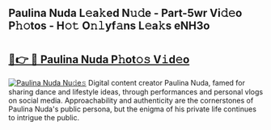 ## Paulina Nuda L𝚎a𝚔ed N𝚞𝚍e - Part-5wr Vi𝚍𝚎o P𝚑𝚘tos - H𝚘𝚝 O𝚗𝚕yf𝚊ns L𝚎a𝚔s eNH3o

# <h2><a href="http://kf7s29i.oniu.top/?m=Paulina+Nuda">🔗👉 🔴 Paulina Nuda P𝚑ot𝚘𝚜 V𝚒d𝚎o</a></h2>

[![Paulina Nuda Nu𝚍e𝚜](https://i.imgur.com/0qMVB7G.gif)](http://kf7s29i.oniu.top/?m=Paulina+Nuda)
Digital content creator Paulina Nuda, famed for sharing dance and lifestyle ideas, through performances and personal vlogs on social media. Approachability and authenticity are the cornerstones of Paulina Nuda's public persona, but the enigma of his private life continues to intrigue the public.  
